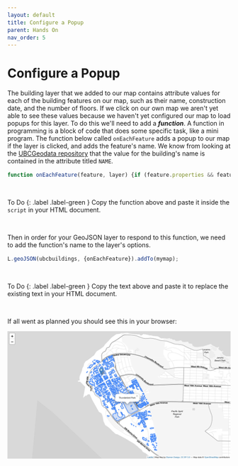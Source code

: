 ```yaml
---
layout: default
title: Configure a Popup
parent: Hands On
nav_order: 5
---
```


# Configure a Popup

The building layer that we added to our map contains attribute values for each of the building features on our map, such as their name, construction date, and the number of floors. If we click on our own map we aren't yet able to see these values because we haven't yet configured our map to load popups for this layer. To do this we'll need to add a ***function***. A function in programming is a block of code that does some specific task, like a mini program. The function below called <code>onEachFeature</code> adds a popup to our map if the layer is clicked, and adds the feature's name. We know from looking at the [UBCGeodata repository](https://github.com/UBCGeodata/ubcv-buildings/blob/master/geojson/ubcv_building_records.geojson) that the value for the building's name is contained in the attribute titled <code>NAME</code>.   

```js
function onEachFeature(feature, layer) {if (feature.properties && feature.properties.NAME) {layer.bindPopup(feature.properties.NAME);}}
```    
<p>&nbsp;</p>
To Do
{: .label .label-green }
Copy the function above and paste it inside the <code>script</code> in your HTML document.     
<p>&nbsp;</p>
Then in order for your GeoJSON layer to respond to this function, we need to add the function's name to the layer's options.    

```js
L.geoJSON(ubcbuildings, {onEachFeature}).addTo(mymap);
```    
<p>&nbsp;</p>
To Do
{: .label .label-green }
Copy the text above and paste it to replace the existing text in your HTML document.     
<p>&nbsp;</p>

If all went as planned you should see this in your browser:    

![Map loads over the center of UBC with a marker, a data layer, a custom base map, and popup for the data layer!](map07.png "Map loads over the center of UBC with a marker, a data layer, a custom base map, and popup for the data layer!")
